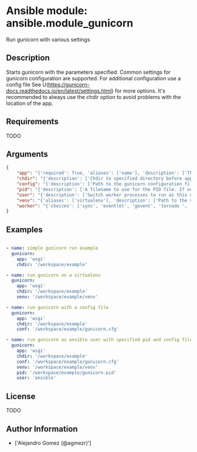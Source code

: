# Ansible module: ansible.module_gunicorn


Run gunicorn with various settings

## Description

Starts gunicorn with the parameters specified. Common settings for gunicorn configuration are supported. For additional configuration use a config file See U(https://gunicorn-docs.readthedocs.io/en/latest/settings.html) for more options. It's recommended to always use the chdir option to avoid problems with the location of the app.

## Requirements

TODO

## Arguments

``` json
{
    "app": "{'required': True, 'aliases': ['name'], 'description': ['The app module. A name refers to a WSGI callable that should be found in the specified module.']}",
    "chdir": "{'description': ['Chdir to specified directory before apps loading.']}",
    "config": "{'description': ['Path to the gunicorn configuration file.']}",
    "pid": "{'description': ['A filename to use for the PID file. If not set and not found on the configuration file a tmp pid file will be created to check a successful run of gunicorn.']}",
    "user": "{'description': ['Switch worker processes to run as this user.']}",
    "venv": "{'aliases': ['virtualenv'], 'description': ['Path to the virtualenv directory.']}",
    "worker": "{'choices': ['sync', 'eventlet', 'gevent', 'tornado ', 'gthread', 'gaiohttp'], 'description': ['The type of workers to use. The default class (sync) should handle most "normal" types of workloads.']}",
}
```

## Examples


``` yaml

- name: simple gunicorn run example
  gunicorn:
    app: 'wsgi'
    chdir: '/workspace/example'

- name: run gunicorn on a virtualenv
  gunicorn:
    app: 'wsgi'
    chdir: '/workspace/example'
    venv: '/workspace/example/venv'

- name: run gunicorn with a config file
  gunicorn:
    app: 'wsgi'
    chdir: '/workspace/example'
    conf: '/workspace/example/gunicorn.cfg'

- name: run gunicorn as ansible user with specified pid and config file
  gunicorn:
    app: 'wsgi'
    chdir: '/workspace/example'
    conf: '/workspace/example/gunicorn.cfg'
    venv: '/workspace/example/venv'
    pid: '/workspace/example/gunicorn.pid'
    user: 'ansible'

```

## License

TODO

## Author Information
  - ['Alejandro Gomez (@agmezr)']
